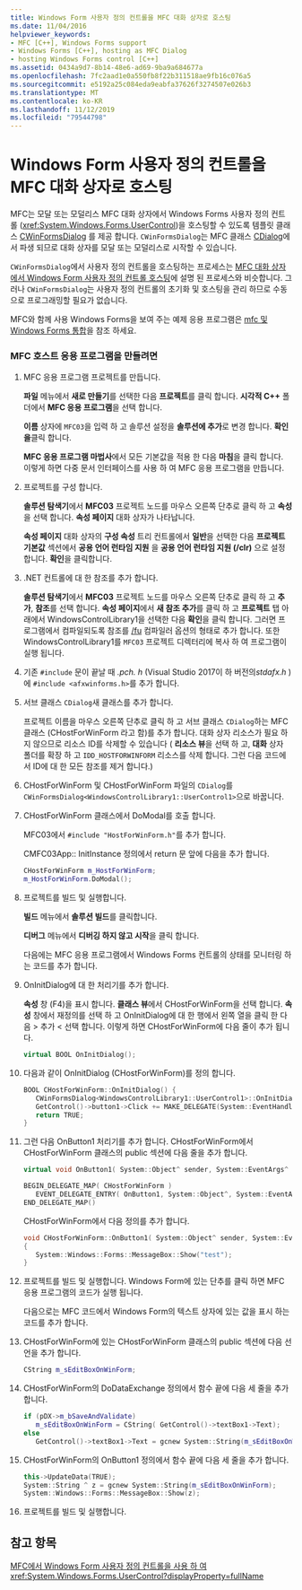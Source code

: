 ```yaml
---
title: Windows Form 사용자 정의 컨트롤을 MFC 대화 상자로 호스팅
ms.date: 11/04/2016
helpviewer_keywords:
- MFC [C++], Windows Forms support
- Windows Forms [C++], hosting as MFC Dialog
- hosting Windows Forms control [C++]
ms.assetid: 0434a9d7-8b14-48e6-ad69-9ba9a684677a
ms.openlocfilehash: 7fc2aad1e0a550fb8f22b311518ae9fb16c076a5
ms.sourcegitcommit: e5192a25c084eda9eabfa37626f3274507e026b3
ms.translationtype: MT
ms.contentlocale: ko-KR
ms.lasthandoff: 11/12/2019
ms.locfileid: "79544798"
---
```

# <a name="hosting-a-windows-form-user-control-as-an-mfc-dialog-box"></a>Windows Form 사용자 정의 컨트롤을 MFC 대화 상자로 호스팅

MFC는 모달 또는 모덜리스 MFC 대화 상자에서 Windows Forms 사용자 정의 컨트롤 (<xref:System.Windows.Forms.UserControl>)을 호스팅할 수 있도록 템플릿 클래스 [CWinFormsDialog](../mfc/reference/cwinformsdialog-class.md) 를 제공 합니다. `CWinFormsDialog`는 MFC 클래스 [CDialog](../mfc/reference/cdialog-class.md)에서 파생 되므로 대화 상자를 모달 또는 모덜리스로 시작할 수 있습니다.

`CWinFormsDialog`에서 사용자 정의 컨트롤을 호스팅하는 프로세스는 [MFC 대화 상자에서 Windows Form 사용자 정의 컨트롤 호스팅](../dotnet/hosting-a-windows-form-user-control-in-an-mfc-dialog-box.md)에 설명 된 프로세스와 비슷합니다. 그러나 `CWinFormsDialog`는 사용자 정의 컨트롤의 초기화 및 호스팅을 관리 하므로 수동으로 프로그래밍할 필요가 없습니다.

MFC와 함께 사용 Windows Forms을 보여 주는 예제 응용 프로그램은 [mfc 및 Windows Forms 통합](https://www.microsoft.com/download/details.aspx?id=2113)을 참조 하세요.

### <a name="to-create-the-mfc-host-application"></a>MFC 호스트 응용 프로그램을 만들려면

1. MFC 응용 프로그램 프로젝트를 만듭니다.

   **파일** 메뉴에서 **새로 만들기**를 선택한 다음 **프로젝트**를 클릭 합니다. **시각적 C++**  폴더에서 **MFC 응용 프로그램**을 선택 합니다.

   **이름** 상자에 `MFC03`을 입력 하 고 솔루션 설정을 **솔루션에 추가**로 변경 합니다. **확인을**클릭 합니다.

   **MFC 응용 프로그램 마법사**에서 모든 기본값을 적용 한 다음 **마침**을 클릭 합니다. 이렇게 하면 다중 문서 인터페이스를 사용 하 여 MFC 응용 프로그램을 만듭니다.

1. 프로젝트를 구성 합니다.

   **솔루션 탐색기**에서 **MFC03** 프로젝트 노드를 마우스 오른쪽 단추로 클릭 하 고 **속성**을 선택 합니다. **속성 페이지** 대화 상자가 나타납니다.

   **속성 페이지** 대화 상자의 **구성 속성** 트리 컨트롤에서 **일반**을 선택한 다음 **프로젝트 기본값** 섹션에서 **공용 언어 런타임 지원** 을 **공용 언어 런타임 지원 (/clr)** 으로 설정 합니다. **확인**을 클릭합니다.

1. .NET 컨트롤에 대 한 참조를 추가 합니다.

   **솔루션 탐색기**에서 **MFC03** 프로젝트 노드를 마우스 오른쪽 단추로 클릭 하 고 **추가**, **참조**를 선택 합니다. **속성 페이지**에서 **새 참조 추가**를 클릭 하 고 **프로젝트** 탭 아래에서 WindowsControlLibrary1을 선택한 다음 **확인**을 클릭 합니다. 그러면 프로그램에서 컴파일되도록 참조를 [/fu](../build/reference/fu-name-forced-hash-using-file.md) 컴파일러 옵션의 형태로 추가 합니다. 또한 WindowsControlLibrary1를 `MFC03` 프로젝트 디렉터리에 복사 하 여 프로그램이 실행 됩니다.

1. 기존 `#include` 문이 끝날 때 *.pch. h* (Visual Studio 2017이 하 버전의*stdafx.h* )에 `#include <afxwinforms.h>`를 추가 합니다.

1. 서브 클래스 `CDialog`새 클래스를 추가 합니다.

   프로젝트 이름을 마우스 오른쪽 단추로 클릭 하 고 서브 클래스 `CDialog`하는 MFC 클래스 (CHostForWinForm 라고 함)를 추가 합니다. 대화 상자 리소스가 필요 하지 않으므로 리소스 ID를 삭제할 수 있습니다 ( **리소스 뷰**을 선택 하 고, **대화** 상자 폴더를 확장 하 고 `IDD_HOSTFORWINFORM` 리소스를 삭제 합니다.  그런 다음 코드에서 ID에 대 한 모든 참조를 제거 합니다.)

1. CHostForWinForm 및 CHostForWinForm 파일의 `CDialog`를 `CWinFormsDialog<WindowsControlLibrary1::UserControl1>`으로 바꿉니다.

1. CHostForWinForm 클래스에서 DoModal를 호출 합니다.

   MFC03에서 `#include "HostForWinForm.h"`를 추가 합니다.

   CMFC03App:: InitInstance 정의에서 return 문 앞에 다음을 추가 합니다.

    ```cpp
    CHostForWinForm m_HostForWinForm;
    m_HostForWinForm.DoModal();
    ```

1. 프로젝트를 빌드 및 실행합니다.

   **빌드** 메뉴에서 **솔루션 빌드**를 클릭합니다.

   **디버그** 메뉴에서 **디버깅 하지 않고 시작**을 클릭 합니다.

   다음에는 MFC 응용 프로그램에서 Windows Forms 컨트롤의 상태를 모니터링 하는 코드를 추가 합니다.

1. OnInitDialog에 대 한 처리기를 추가 합니다.

   **속성** 창 (F4)을 표시 합니다. **클래스 뷰**에서 CHostForWinForm을 선택 합니다. **속성** 창에서 재정의를 선택 하 고 OnInitDialog에 대 한 행에서 왼쪽 열을 클릭 한 다음 > 추가 \< 선택 합니다. 이렇게 하면 CHostForWinForm에 다음 줄이 추가 됩니다.

    ```cpp
    virtual BOOL OnInitDialog();
    ```

1. 다음과 같이 OnInitDialog (CHostForWinForm)를 정의 합니다.

    ```cpp
    BOOL CHostForWinForm::OnInitDialog() {
       CWinFormsDialog<WindowsControlLibrary1::UserControl1>::OnInitDialog();
       GetControl()->button1->Click += MAKE_DELEGATE(System::EventHandler, OnButton1);
       return TRUE;
    }
    ```

1. 그런 다음 OnButton1 처리기를 추가 합니다. CHostForWinForm에서 CHostForWinForm 클래스의 public 섹션에 다음 줄을 추가 합니다.

    ```cpp
    virtual void OnButton1( System::Object^ sender, System::EventArgs^ e );

    BEGIN_DELEGATE_MAP( CHostForWinForm )
       EVENT_DELEGATE_ENTRY( OnButton1, System::Object^, System::EventArgs^ );
    END_DELEGATE_MAP()
    ```

   CHostForWinForm에서 다음 정의를 추가 합니다.

    ```cpp
    void CHostForWinForm::OnButton1( System::Object^ sender, System::EventArgs^ e )
    {
       System::Windows::Forms::MessageBox::Show("test");
    }
    ```

1. 프로젝트를 빌드 및 실행합니다. Windows Form에 있는 단추를 클릭 하면 MFC 응용 프로그램의 코드가 실행 됩니다.

    다음으로는 MFC 코드에서 Windows Form의 텍스트 상자에 있는 값을 표시 하는 코드를 추가 합니다.

1. CHostForWinForm에 있는 CHostForWinForm 클래스의 public 섹션에 다음 선언을 추가 합니다.

    ```cpp
    CString m_sEditBoxOnWinForm;
    ```

1. CHostForWinForm의 DoDataExchange 정의에서 함수 끝에 다음 세 줄을 추가 합니다.

    ```cpp
    if (pDX->m_bSaveAndValidate)
       m_sEditBoxOnWinForm = CString( GetControl()->textBox1->Text);
    else
       GetControl()->textBox1->Text = gcnew System::String(m_sEditBoxOnWinForm);
    ```

1. CHostForWinForm의 OnButton1 정의에서 함수 끝에 다음 세 줄을 추가 합니다.

    ```cpp
    this->UpdateData(TRUE);
    System::String ^ z = gcnew System::String(m_sEditBoxOnWinForm);
    System::Windows::Forms::MessageBox::Show(z);
    ```

1. 프로젝트를 빌드 및 실행합니다.

## <a name="see-also"></a>참고 항목

[MFC에서 Windows Form 사용자 정의 컨트롤을 사용 하 여](../dotnet/using-a-windows-form-user-control-in-mfc.md) <xref:System.Windows.Forms.UserControl?displayProperty=fullName>

